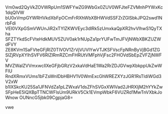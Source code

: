Vm0wd2QyVkZOVWRpUm1SWFYwZG9WbGx0ZUV0WFJteFZVMnhPYWxKc1dqQlVW
bU0xVmpGYWRHVkdXbFpOCmFrRXhWbXBHWVdSSFZrZGlSbkJPQ2swd1NrbFdi
VEI0VXpGSmVWUnJiR2xTYlZKWVEyc3dlRk5zUmxkaQpXR2hvVlhwS1QyTXha
SFZTYkdScFVteHdkMUV5ZUV0ak1rNUpZa1prYUFwTmJFVjNWbXBKZUZWdFVY
ZE8KVm1SaFVteGFjRlZ0TlVOV1ZrVjVUVlYwVTJKSFVscFpNRnByVjBGd1ZG
SlZjRVpXYlhSVFV6RlZlRmRZCmFHRUtVMFphVjFsc2FHOVdSbEpZVFZjNWFV
MVZWalZVVmxwcllXeGFjbGRzV2xkaVdHaE1Wa2RrZDJGVwpXbkppUkZwWFlU
RndXRmxVUms1bFZsWnlDbHBHV1V0WmExcGhWREZXYzJGR1RsTldiWGd3V2xW
b1lXSkcKU25Sa1JFNVdZa1pLZWxaV1dsZFhSVGxXWlVad2JHRXljM2hYYkZw
SFpHeE5lQXBpTTNCWFlsUm9URkV5Ck1EVmpWbkF6VUZRd1MwTnVXbkJoWnow
OUNncG5jbk09CgpjaG8=

vwe